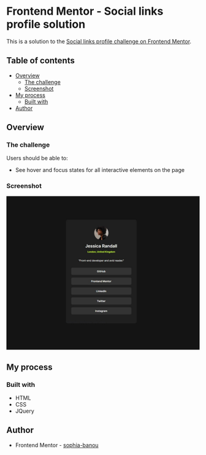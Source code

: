# Frontend Mentor - Social links profile solution

This is a solution to the [Social links profile challenge on Frontend Mentor](https://www.frontendmentor.io/challenges/social-links-profile-UG32l9m6dQ). 

## Table of contents

- [Overview](#overview)
  - [The challenge](#the-challenge)
  - [Screenshot](#screenshot)
- [My process](#my-process)
  - [Built with](#built-with)
- [Author](#author)


## Overview

### The challenge

Users should be able to:

- See hover and focus states for all interactive elements on the page
### Screenshot

![](./screenshot.jpg)

## My process

### Built with

- HTML
- CSS
- JQuery


## Author

- Frontend Mentor - [sophia-banou](https://www.frontendmentor.io/profile/sophia-banou)